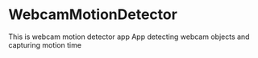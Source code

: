 # WebcamMotionDetector

This is webcam motion detector app
App detecting webcam objects and capturing motion time
